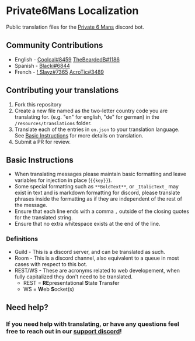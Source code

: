 # Private6Mans Localization

Public translation files for the [Private 6 Mans](https://beta.private6mans.xyz/discord) discord bot.

## Community Contributions

- English - [Coolcal#8459](https://github.com/coolcalcacol) [TheBeardedB#1186](https://github.com/TheBeardedB)
- Spanish - [Blacki#6844](https://github.com/Blacker2911)
- French  - [! Slayz#7365](https://steamcommunity.com/profiles/76561198322608921) [AcroTic#3489](https://steamcommunity.com/id/AcroTicRL/)

## Contributing your translations

1. Fork this repository
2. Create a new file named as the two-letter country code you are translating for. (e.g. "en" for english, "de" for german) in the `/resources/translations` folder.
3. Translate each of the entries in `en.json` to your translation language. See [Basic Instructions](#basic-instructions) for more details on translation.
4. Submit a PR for review.

## Basic Instructions

* When translating messages please maintain basic formatting and leave variables for injection in place (`{{key}}`).
* Some special formatting such as `**BoldText**`, or `_ItalicText_` may exist in text and is markdown formatting for discord, please translate phrases inside the formatting as if they are independent of the rest of the message.
* Ensure that each line ends with a comma `,` outside of the closing quotes for the translated string.
* Ensure that no extra whitespace exists at the end of the line.

### Definitions

* Guild - This is a discord server, and can be translated as such.
* Room - This is a discord channel, also equivalent to a queue in most cases with respect to this bot.
* REST/WS - These are acronyms related to web developement, when fully capitalized they don't need to be translated.
  * REST = **RE**presentational **S**tate **T**ransfer
  * WS = **W**eb **S**ocket(s)

## Need help?

### If you need help with translating, or have any questions feel free to reach out in our **[support discord](https://private6mans.xyz/discord)**!
